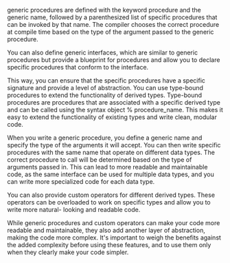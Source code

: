 generic procedures are defined with the keyword procedure and the generic name, followed by a
parenthesized list of specific procedures that can be invoked by that name. The
compiler chooses the correct procedure at compile time based on the type of the
argument passed to the generic procedure.

You can also define generic interfaces, which are similar to generic procedures
but provide a blueprint for procedures and allow you to declare specific procedures that conform to the interface. 

This way, you can ensure that the specific
procedures have a specific signature and provide a level of abstraction.
You can use type-bound procedures to extend the functionality of derived
types. Type-bound procedures are procedures that are associated with a specific
derived type and can be called using the syntax object % procedure_name.
This makes it easy to extend the functionality of existing types and write clean,
modular code.


When you write a generic procedure, you define a generic name and specify
the type of the arguments it will accept. You can then write specific procedures
with the same name that operate on different data types. The correct procedure
to call will be determined based on the type of arguments passed in. This can lead
to more readable and maintainable code, as the same interface can be used for
multiple data types, and you can write more specialized code for each data type.

You can also provide custom operators for different derived types. These operators
can be overloaded to work on specific types and allow you to write more natural-
looking and readable code.

While generic procedures and custom operators can make your code more readable
and maintainable, they also add another layer of abstraction, making the code
more complex. It's important to weigh the benefits against the added complexity
before using these features, and to use them only when they clearly make your
code simpler.